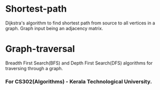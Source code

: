 # Shortest-path
Dijkstra's algorithm to find shortest path from source to all vertices in a graph.
Graph input being an adjacency matrix.
# Graph-traversal
Breadth First Search(BFS) and Depth First Search(DFS) algorithms for traversing through a graph.

### For CS302(Algorithms) - Kerala Technological University.
